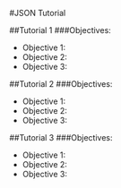 #JSON Tutorial

##Tutorial 1
###Objectives:
- Objective 1:
- Objective 2:
- Objective 3:

##Tutorial 2
###Objectives:
- Objective 1:
- Objective 2:
- Objective 3:

##Tutorial 3
###Objectives:
- Objective 1:
- Objective 2:
- Objective 3:
